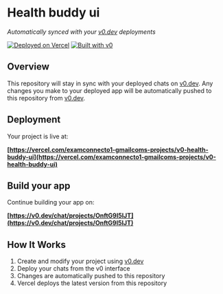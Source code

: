 # Health buddy ui

*Automatically synced with your [v0.dev](https://v0.dev) deployments*

[![Deployed on Vercel](https://img.shields.io/badge/Deployed%20on-Vercel-black?style=for-the-badge&logo=vercel)](https://vercel.com/examconnecto1-gmailcoms-projects/v0-health-buddy-ui)
[![Built with v0](https://img.shields.io/badge/Built%20with-v0.dev-black?style=for-the-badge)](https://v0.dev/chat/projects/OnftG9l5IJT)

## Overview

This repository will stay in sync with your deployed chats on [v0.dev](https://v0.dev).
Any changes you make to your deployed app will be automatically pushed to this repository from [v0.dev](https://v0.dev).

## Deployment

Your project is live at:

**[https://vercel.com/examconnecto1-gmailcoms-projects/v0-health-buddy-ui](https://vercel.com/examconnecto1-gmailcoms-projects/v0-health-buddy-ui)**

## Build your app

Continue building your app on:

**[https://v0.dev/chat/projects/OnftG9l5IJT](https://v0.dev/chat/projects/OnftG9l5IJT)**

## How It Works

1. Create and modify your project using [v0.dev](https://v0.dev)
2. Deploy your chats from the v0 interface
3. Changes are automatically pushed to this repository
4. Vercel deploys the latest version from this repository